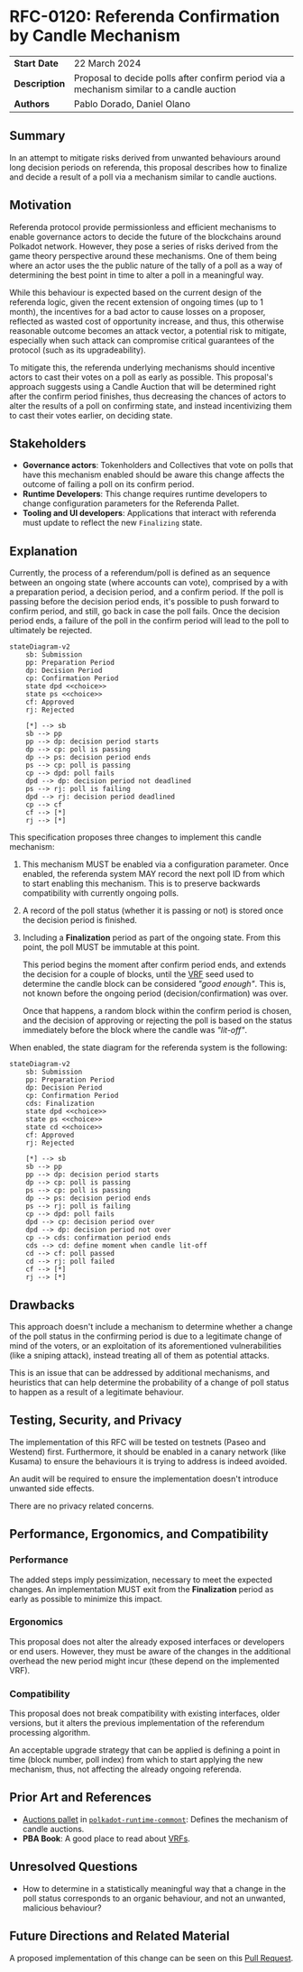 # RFC-0120: Referenda Confirmation by Candle Mechanism

|                 |                                                                                           |
| --------------- | ----------------------------------------------------------------------------------------- |
| **Start Date**  | 22 March 2024                                                                             |
| **Description** | Proposal to decide polls after confirm period via a mechanism similar to a candle auction |
| **Authors**     | Pablo Dorado, Daniel Olano                                                                |

## Summary

In an attempt to mitigate risks derived from unwanted behaviours around long decision periods on
referenda, this proposal describes how to finalize and decide a result of a poll via a
mechanism similar to candle auctions.

## Motivation

Referenda protocol provide permissionless and efficient mechanisms to enable governance actors to
decide the future of the blockchains around Polkadot network. However, they pose a series of risks
derived from the game theory perspective around these mechanisms. One of them being where an actor
uses the the public nature of the tally of a poll as a way of determining the best point in time to
alter a poll in a meaningful way.

While this behaviour is expected based on the current design of the referenda logic, given the
recent extension of ongoing times (up to 1 month), the incentives for a bad actor to cause losses
on a proposer, reflected as wasted cost of opportunity increase, and thus, this otherwise
reasonable outcome becomes an attack vector, a potential risk to mitigate, especially when such
attack can compromise critical guarantees of the protocol (such as its upgradeability).

To mitigate this, the referenda underlying mechanisms should incentive actors to cast their votes
on a poll as early as possible. This proposal's approach suggests using a Candle Auction that will
be determined right after the confirm period finishes, thus decreasing the chances of actors to
alter the results of a poll on confirming state, and instead incentivizing them to cast their votes
earlier, on deciding state.

## Stakeholders

- **Governance actors**: Tokenholders and Collectives that vote on polls that have this mechanism
  enabled should be aware this change affects the outcome of failing a poll on its confirm period.
- **Runtime Developers**: This change requires runtime developers to change configuration
  parameters for the Referenda Pallet.
- **Tooling and UI developers**: Applications that interact with referenda must update to reflect
  the new `Finalizing` state.

## Explanation

Currently, the process of a referendum/poll is defined as an sequence between an ongoing state
(where accounts can vote), comprised by a with a preparation period, a decision period, and a
confirm period. If the poll is passing before the decision period ends, it's possible to push
forward to confirm period, and still, go back in case the poll fails. Once the decision period
ends, a failure of the poll in the confirm period will lead to the poll to ultimately be rejected.

```mermaid
stateDiagram-v2
    sb: Submission
    pp: Preparation Period
    dp: Decision Period
    cp: Confirmation Period
    state dpd <<choice>>
    state ps <<choice>>
    cf: Approved
    rj: Rejected

    [*] --> sb
    sb --> pp
    pp --> dp: decision period starts
    dp --> cp: poll is passing
    dp --> ps: decision period ends
    ps --> cp: poll is passing
    cp --> dpd: poll fails
    dpd --> dp: decision period not deadlined
    ps --> rj: poll is failing
    dpd --> rj: decision period deadlined
    cp --> cf
    cf --> [*]
    rj --> [*]
```

This specification proposes three changes to implement this candle mechanism:

1. This mechanism MUST be enabled via a configuration parameter. Once enabled, the referenda system
   MAY record the next poll ID from which to start enabling this mechanism. This is to preserve
   backwards compatibility with currently ongoing polls.
1. A record of the poll status (whether it is passing or not) is stored once the decision period is
   finished.
1. Including a **Finalization** period as part of the ongoing state. From this point, the poll MUST
   be immutable at this point.

   This period begins the moment after confirm period ends, and extends the decision for a couple
   of blocks, until the [VRF][wiki:vrf] seed used to determine the candle block can be considered
   _"good enough"_. This is, not known before the ongoing period (decision/confirmation) was over.

   Once that happens, a random block within the confirm period is chosen, and the decision of
   approving or rejecting the poll is based on the status immediately before the block where the
   candle was _"lit-off"_.

When enabled, the state diagram for the referenda system is the following:

```mermaid
stateDiagram-v2
    sb: Submission
    pp: Preparation Period
    dp: Decision Period
    cp: Confirmation Period
    cds: Finalization
    state dpd <<choice>>
    state ps <<choice>>
    state cd <<choice>>
    cf: Approved
    rj: Rejected

    [*] --> sb
    sb --> pp
    pp --> dp: decision period starts
    dp --> cp: poll is passing
    ps --> cp: poll is passing
    dp --> ps: decision period ends
    ps --> rj: poll is failing
    cp --> dpd: poll fails
    dpd --> cp: decision period over
    dpd --> dp: decision period not over
    cp --> cds: confirmation period ends
    cds --> cd: define moment when candle lit-off
    cd --> cf: poll passed
    cd --> rj: poll failed
    cf --> [*]
    rj --> [*]
```

## Drawbacks

This approach doesn't include a mechanism to determine whether a change of the poll status in the
confirming period is due to a legitimate change of mind of the voters, or an exploitation of its
aforementioned vulnerabilities (like a sniping attack), instead treating all of them as potential
attacks.

This is an issue that can be addressed by additional mechanisms, and heuristics that can help
determine the probability of a change of poll status to happen as a result of a legitimate behaviour.

## Testing, Security, and Privacy

The implementation of this RFC will be tested on testnets (Paseo and Westend) first. Furthermore, it
should be enabled in a canary network (like Kusama) to ensure the behaviours it is trying to address
is indeed avoided.

An audit will be required to ensure the implementation doesn't introduce unwanted side effects.

There are no privacy related concerns.

## Performance, Ergonomics, and Compatibility

### Performance

The added steps imply pessimization, necessary to meet the expected changes. An implementation MUST
exit from the **Finalization** period as early as possible to minimize this impact.

### Ergonomics

This proposal does not alter the already exposed interfaces or developers or end users. However, they
must be aware of the changes in the additional overhead the new period might incur (these depend on the
implemented VRF).

### Compatibility

This proposal does not break compatibility with existing interfaces, older versions, but it alters the
previous implementation of the referendum processing algorithm.

An acceptable upgrade strategy that can be applied is defining a point in time (block number, poll index)
from which to start applying the new mechanism, thus, not affecting the already ongoing referenda.

## Prior Art and References

- [Auctions pallet][docs:polkadot-runtime-common::auctions] in [`polkadot-runtime-commont`][crates:polkadot-runtime-common]: Defines the mechanism of candle auctions.
- **PBA Book**: A good place to read about [VRFs][pba:exotic-primitives].

## Unresolved Questions

- How to determine in a statistically meaningful way that a change in the poll status corresponds to an
  organic behaviour, and not an unwanted, malicious behaviour?

## Future Directions and Related Material

A proposed implementation of this change can be seen on this [Pull Request](https://github.com/virto-network/polkadot-sdk/pull/4).

[crates:polkadot-runtime-common]: https://crates.io/crates/polkadot-runtime-common
[docs:polkadot-runtime-common::auctions]: https://docs.rs/polkadot-runtime-common/16.0.0/polkadot_runtime_common/auctions/index.html
[pba:exotic-primitives]: https://polkadot-blockchain-academy.github.io/pba-book/cryptography/exotic-primitives/page.html?highlight=vrf#verifiable-random-functionsvrfs
[wiki:vrf]: https://en.wikipedia.org/wiki/Verifiable_random_function
